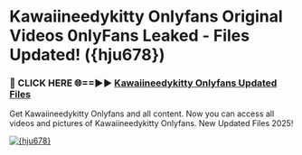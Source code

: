 # Kawaiineedykitty Onlyfans Original Videos 0nlyFans Leaked - Files Updated! ({hju678})

<h3>🔴 CLICK HERE 🌐==►► <a href="https://tinyurl.com/ms9xzufz" rel="nofollow">Kawaiineedykitty Onlyfans Updated Files</a></h3>

Get Kawaiineedykitty Onlyfans and all content. Now you can access all videos and pictures of Kawaiineedykitty Onlyfans. New Updated Files 2025!

[![{hju678}](https://i.imgur.com/PQ7UWWw.gif)](https://tinyurl.com/ms9xzufz)
